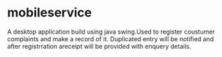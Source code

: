 # mobileservice
A desktop application build using java swing.Used to register coustumer complaints and make a record of it.
Duplicated entry will be notified and after registrration areceipt will be provided with enquery details.
